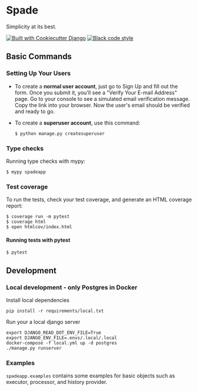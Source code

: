 # Spade

Simplicity at its best.

[![Built with Cookiecutter Django](https://img.shields.io/badge/built%20with-Cookiecutter%20Django-ff69b4.svg?logo=cookiecutter)](https://github.com/cookiecutter/cookiecutter-django/)
[![Black code style](https://img.shields.io/badge/code%20style-black-000000.svg)](https://github.com/ambv/black)


## Basic Commands

### Setting Up Your Users

- To create a **normal user account**, just go to Sign Up and fill out the form. Once you submit it, you'll see a "Verify Your E-mail Address" page. Go to your console to see a simulated email verification message. Copy the link into your browser. Now the user's email should be verified and ready to go.

- To create a **superuser account**, use this command:

      $ python manage.py createsuperuser


### Type checks

Running type checks with mypy:

    $ mypy spadeapp

### Test coverage

To run the tests, check your test coverage, and generate an HTML coverage report:

    $ coverage run -m pytest
    $ coverage html
    $ open htmlcov/index.html

#### Running tests with pytest

    $ pytest


## Development

### Local development - only Postgres in Docker

Install local dependencies

```
pip install -r requirements/local.txt
```

Run your a local django server

```
export DJANGO_READ_DOT_ENV_FILE=True
export DJANGO_ENV_FILE=.envs/.local/.local
docker-compose -f local.yml up -d postgres
./manage.py runserver

```

### Examples

`spadeapp.examples` contains some examples for basic objects such as executor, processor, and history provider.
